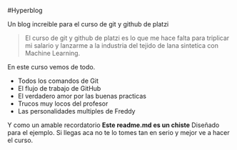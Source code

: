 #Hyperblog

Un blog increible para el curso de git y github de platzi

> El curso de git y github de platzi es lo que me hace falta para triplicar mi salario y lanzarme a la industria del tejido de lana sintetica con Machine Learning.

En este curso vemos de todo.
- Todos los comandos de Git
- El flujo de trabajo de GitHub
- El verdadero amor por las buenas practicas
- Trucos muy locos del profesor
- Las personalidades multiples de Freddy

Y como un amable recordatorio  **Este readme.md es un chiste** Diseñado para el ejemplo. Si llegas aca no te lo tomes tan en serio y mejor ve a hacer el curso.
